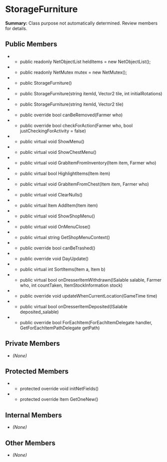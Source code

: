 # StorageFurniture

**Summary:** Class purpose not automatically determined. Review members for details.

## Public Members
- - public readonly NetObjectList<Item> heldItems = new NetObjectList<Item>();
- - public readonly NetMutex mutex = new NetMutex();
- - public StorageFurniture()
- - public StorageFurniture(string itemId, Vector2 tile, int initialRotations)
- - public StorageFurniture(string itemId, Vector2 tile)
- - public override bool canBeRemoved(Farmer who)
- - public override bool checkForAction(Farmer who, bool justCheckingForActivity = false)
- - public virtual void ShowMenu()
- - public virtual void ShowChestMenu()
- - public virtual void GrabItemFromInventory(Item item, Farmer who)
- - public virtual bool HighlightItems(Item item)
- - public virtual void GrabItemFromChest(Item item, Farmer who)
- - public virtual void ClearNulls()
- - public virtual Item AddItem(Item item)
- - public virtual void ShowShopMenu()
- - public virtual void OnMenuClose()
- - public virtual string GetShopMenuContext()
- - public override bool canBeTrashed()
- - public override void DayUpdate()
- - public virtual int SortItems(Item a, Item b)
- - public virtual bool onDresserItemWithdrawn(ISalable salable, Farmer who, int countTaken, ItemStockInformation stock)
- - public override void updateWhenCurrentLocation(GameTime time)
- - public virtual bool onDresserItemDeposited(ISalable deposited_salable)
- - public override bool ForEachItem(ForEachItemDelegate handler, GetForEachItemPathDelegate getPath)

## Private Members
- *(None)*

## Protected Members
- - protected override void initNetFields()
- - protected override Item GetOneNew()

## Internal Members
- *(None)*

## Other Members
- *(None)*
